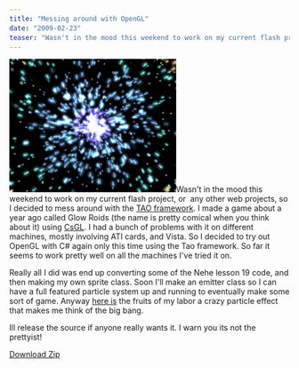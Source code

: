 ```yaml
---
title: "Messing around with OpenGL"
date: "2009-02-23"
teaser: "Wasn't in the mood this weekend to work on my current flash project, or any other web projects, so I decided to mess around with the TAO framework. I made a game about a year ago called Glow Roids (the name is pretty comical when you think about it) using CsGL. I had a bunch of problems with it on different machines, mostly involving ATI cards, and Vista..."
---
```


[![](images/bigbang1-300x240.png "bigbang1")](http://www.somethinghitme.com/wp-content/uploads/2009/02/bigbang1.png)Wasn't in the mood this weekend to work on my current flash project, or  any other web projects, so I decided to mess around with the [TAO framework](http://www.taoframework.com/ "Tao Framework"). I made a game about a year ago called Glow Roids (the name is pretty comical when you think about it) using [CsGL](http://www.google.com/url?sa=t&source=web&ct=res&cd=1&url=http%3A%2F%2Fcsgl.sourceforge.net%2F&ei=GTyiScurK9-BtwfbwMGODQ&usg=AFQjCNFdSA6QNRbAQzkW3XVs6_SbKiPxsQ&sig2=GCRprq-UGCGQ-vyvfMXYww "CSGL"). I had a bunch of problems with it on different machines, mostly involving ATI cards, and Vista. So I decided to try out OpenGL with C# again only this time using the Tao framework. So far it seems to work pretty well on all the machines I've tried it on.

Really all I did was end up converting some of the Nehe lesson 19 code, and then making my own sprite class. Soon I'll make an emitter class so I can have a full featured particle system up and running to eventually make some sort of game. Anyway [here is](http://www.loktar.com/files/bigbang.zip "Big Bang") the fruits of my labor a crazy particle effect that makes me think of the big bang.

Ill release the source if anyone really wants it. I warn you its not the prettyist!

[Download Zip](http://www.loktar.com/files/bigbang.zip "Big Bang Zip")

